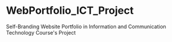 # WebPortfolio_ICT_Project
Self-Branding Website Portfolio in Information and Communication Technology Course's Project
